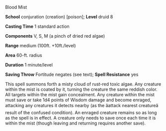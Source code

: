 Blood Mist

**School** conjuration (creation) [poison]; **Level** druid 8

**Casting Time** 1 standard action

**Components** V, S, M (a pinch of dried red algae)

**Range** medium (100ft. +10ft./level)

**Area** 60-ft. radius

**Duration** 1 minute/level

**Saving Throw** Fortitude negates (see text); **Spell Resistance** yes

This spell summons forth a misty cloud of rust-red toxic algae. Any creature within the mist is coated by it, turning the creature the same reddish color. All targets within the mist gain concealment. Any creature within the mist must save or take 1d4 points of Wisdom damage and become enraged, attacking any creatures it detects nearby (as the âattack nearest creatureâ result of the confused condition). An enraged creature remains so as long as the spell is in effect. A creature only needs to save once each time it is within the mist (though leaving and returning requires another save).

